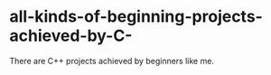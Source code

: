 # all-kinds-of-beginning-projects-achieved-by-C-
There are C++ projects achieved by beginners like me.
